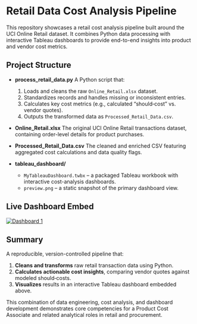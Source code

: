 # Retail Data Cost Analysis Pipeline

This repository showcases a retail cost analysis pipeline built around the UCI Online Retail dataset. It combines Python data processing with interactive Tableau dashboards to provide end-to-end insights into product and vendor cost metrics.

## Project Structure

* **process\_retail\_data.py**
  A Python script that:

  1. Loads and cleans the raw `Online_Retail.xlsx` dataset.
  2. Standardizes records and handles missing or inconsistent entries.
  3. Calculates key cost metrics (e.g., calculated “should‑cost” vs. vendor quotes).
  4. Outputs the transformed data as `Processed_Retail_Data.csv`.

* **Online\_Retail.xlsx**
  The original UCI Online Retail transactions dataset, containing order-level details for product purchases.

* **Processed\_Retail\_Data.csv**
  The cleaned and enriched CSV featuring aggregated cost calculations and data quality flags.

* **tableau\_dashboard/**

  * `MyTableauDashboard.twbx` – a packaged Tableau workbook with interactive cost-analysis dashboards.
  * `preview.png` – a static snapshot of the primary dashboard view.

## Live Dashboard Embed

<div class='tableauPlaceholder' id='viz1746687355413' style='position: relative'>
  <noscript>
    <a href='#'>
      <img alt='Dashboard 1 ' src='https://public.tableau.com/static/images/P4/P4Y3GK6ZP/1_rss.png' style='border: none' />
    </a>
  </noscript>
  <object class='tableauViz'  style='display:none;'>
    <param name='host_url' value='https%3A%2F%2Fpublic.tableau.com%2F' />
    <param name='embed_code_version' value='3' />
    <param name='path' value='shared%2FP4Y3GK6ZP' />
    <param name='toolbar' value='yes' />
    <param name='static_image' value='https://public.tableau.com/static/images/P4/P4Y3GK6ZP/1.png' />
    <param name='animate_transition' value='yes' />
    <param name='display_static_image' value='yes' />
    <param name='display_spinner' value='yes' />
    <param name='display_overlay' value='yes' />
    <param name='display_count' value='yes' />
    <param name='language' value='en-US' />
  </object>
</div>
<script type='text/javascript'>
  var divElement = document.getElementById('viz1746687355413');
  var vizElement = divElement.getElementsByTagName('object')[0];
  if ( divElement.offsetWidth > 800 ) {
    vizElement.style.width='1087px'; vizElement.style.height='698px';
  } else if ( divElement.offsetWidth > 500 ) {
    vizElement.style.width='1087px'; vizElement.style.height='698px';
  } else {
    vizElement.style.width='100%'; vizElement.style.height='877px';
  }
  var scriptElement = document.createElement('script');
  scriptElement.src = 'https://public.tableau.com/javascripts/api/viz_v1.js';
  vizElement.parentNode.insertBefore(scriptElement, vizElement);
</script>

## Summary

A reproducible, version-controlled pipeline that:

1. **Cleans and transforms** raw retail transaction data using Python.
2. **Calculates actionable cost insights**, comparing vendor quotes against modeled should‑costs.
3. **Visualizes** results in an interactive Tableau dashboard embedded above.

This combination of data engineering, cost analysis, and dashboard development demonstrates core competencies for a Product Cost Associate and related analytical roles in retail and procurement.
